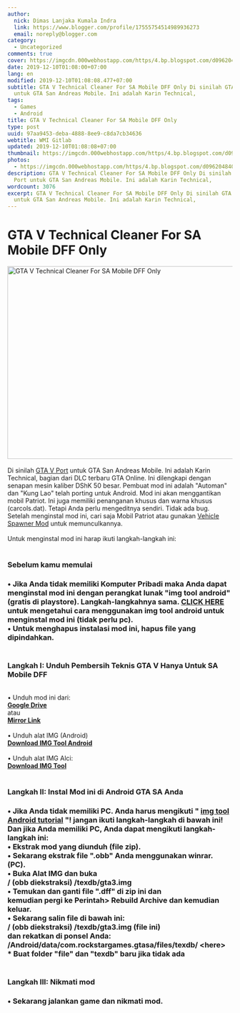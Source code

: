 ```yaml
---
author:
  nick: Dimas Lanjaka Kumala Indra
  link: https://www.blogger.com/profile/17555754514989936273
  email: noreply@blogger.com
category:
  - Uncategorized
comments: true
cover: https://imgcdn.000webhostapp.com/https/4.bp.blogspot.com/d096204840542a4f5d5c1541acfef1b1.jpeg
date: 2019-12-10T01:08:00+07:00
lang: en
modified: 2019-12-10T01:08:08.477+07:00
subtitle: GTA V Technical Cleaner For SA Mobile DFF Only Di sinilah GTA V Port
  untuk GTA San Andreas Mobile. Ini adalah Karin Technical,
tags:
  - Games
  - Android
title: GTA V Technical Cleaner For SA Mobile DFF Only
type: post
uuid: 97aa9453-deba-4888-8ee9-c8da7cb34636
webtitle: WMI Gitlab
updated: 2019-12-10T01:08:08+07:00
thumbnail: https://imgcdn.000webhostapp.com/https/4.bp.blogspot.com/d096204840542a4f5d5c1541acfef1b1.jpeg
photos:
  - https://imgcdn.000webhostapp.com/https/4.bp.blogspot.com/d096204840542a4f5d5c1541acfef1b1.jpeg
description: GTA V Technical Cleaner For SA Mobile DFF Only Di sinilah GTA V
  Port untuk GTA San Andreas Mobile. Ini adalah Karin Technical,
wordcount: 3076
excerpt: GTA V Technical Cleaner For SA Mobile DFF Only Di sinilah GTA V Port
  untuk GTA San Andreas Mobile. Ini adalah Karin Technical,
---
```


<div id="A-G-C" date="20 Nov 2019 18:07:06"><!--original--><div id="agcontent"><div class="post"><div class="post-header"><div class="post-head"><h1 class="notranslate" for="title"> GTA V Technical Cleaner For SA Mobile DFF Only </h1></div></div><article><div class="post-body entry-content" id="post-body-120049285516003024"><div id="adsense-target"><div class="separator"> <span><img alt="GTA V Technical Cleaner For SA Mobile DFF Only" height="432" src="https://imgcdn.000webhostapp.com/https/4.bp.blogspot.com/d096204840542a4f5d5c1541acfef1b1.jpeg" title="Pembersih Teknis Gta V Hanya Untuk Sa Mobile Dff - Modifikasi Gta Android" width="640"></span> </div> <span><br></span> <span class="notranslate"> <span>Di sinilah <a href="https://web-manajemen.blogspot.com/p/search.html?q=GTA%20V%20Mods" class="notranslate" target="_blank" rel="follow">GTA V Port</a> untuk GTA San Andreas Mobile.</span></span> <span class="notranslate"> <span>Ini adalah Karin Technical, bagian dari DLC terbaru GTA Online.</span></span> <span class="notranslate"> <span>Ini dilengkapi dengan senapan mesin kaliber DShK 50 besar.</span></span> <span class="notranslate"> <span>Pembuat mod ini adalah "Automan" dan "Kung Lao" telah porting untuk Android.</span></span> <span class="notranslate"> <span>Mod ini akan menggantikan mobil Patriot.</span></span> <span class="notranslate"> <span>Ini juga memiliki penanganan khusus dan warna khusus (carcols.dat).</span></span> <span class="notranslate"> <span>Tetapi Anda perlu mengeditnya sendiri.</span></span> <span class="notranslate"> <span>Tidak ada bug.</span></span> <span class="notranslate"> <span>Setelah menginstal mod ini, cari saja Mobil Patriot atau gunakan <a href="https://web-manajemen.blogspot.com/p/search.html?q=vehicle%20spawner%20for%20gta%20sa%20android%20must" class="notranslate" target="_blank" rel="follow">Vehicle Spawner Mod</a> untuk memunculkannya.</span></span> <br> <span><br></span> <span class="notranslate"> <span>Untuk menginstal mod ini harap ikuti langkah-langkah ini:</span></span> <br> <span><br></span> <h3> <span class="notranslate"> <b><span>Sebelum kamu memulai</span></b></span> </h3><h3><div> <span class="notranslate"> <span>• Jika Anda tidak memiliki Komputer Pribadi maka Anda dapat menginstal mod ini dengan perangkat lunak "img tool android" (gratis di playstore).</span></span> <span class="notranslate"> <span>Langkah-langkahnya sama.</span></span> <span class="notranslate"> <span><b><a href="https://web-manajemen.blogspot.com/p/search.html?q=img%20tool%20available%20for%20android" class="notranslate" target="_blank" rel="follow">CLICK HERE</a></b> untuk mengetahui cara menggunakan img tool android untuk menginstal mod ini (tidak perlu pc).</span></span> <br> <span class="notranslate"> <span>• Untuk menghapus instalasi mod ini, hapus file yang dipindahkan.</span></span> <br> <span><br></span> </div></h3><h3> <span class="notranslate"> <span><b><span>Langkah I: Unduh</span></b> <span>Pembersih Teknis GTA V Hanya Untuk SA Mobile DFF</span></span></span> </h3><div> <span><span><br></span></span> <span class="notranslate"> <span><span>• Unduh mod ini dari:</span></span></span> <br> <span><b><a href="https://www.webmanajemen.com/page/safelink.html?url=aHR0cDovL2FkZi5seS8xbXVXdTM=" class="notranslate">Google Drive</a></b></span> <br> <span class="notranslate"> <span>atau</span></span> <br> <span><b><a href="https://www.webmanajemen.com/page/safelink.html?url=aHR0cHM6Ly9kcml2ZS5nb29nbGUuY29tL2ZpbGUvZC8wQjZfSHRnMzZzNk8zYm14c1YwMVhRV05XUldjL3ZpZXc/dXNwPXNoYXJpbmc=" class="notranslate">Mirror Link</a></b></span> <br> <span><span><br></span></span> <span class="notranslate"> <span><span>• Unduh alat IMG (Android)</span></span></span> <br> <span><b><a href="https://www.webmanajemen.com/page/safelink.html?url=aHR0cDovL2FkZi5seS8xZ2hVUU0=" rel="nofollow" target="_blank" class="notranslate">Download IMG Tool Android</a></b></span> <br> <span><span><br></span></span> <span class="notranslate"> <span><span>• Unduh alat IMG Alci:</span></span></span> <br> <span><a href="https://www.webmanajemen.com/page/safelink.html?url=aHR0cDovL2FkZi5seS8xUU5wVzQ=" target="_blank" class="notranslate"><b>Download IMG Tool</b></a></span> <br> <span><br></span> <h3> <span class="notranslate"> <b><span>Langkah II: Instal Mod ini di Android GTA SA Anda</span></b></span> </h3><h3><div> <span class="notranslate"> <span>• Jika Anda tidak memiliki PC.</span></span> <span class="notranslate"> <span>Anda harus mengikuti " <b><a href="https://web-manajemen.blogspot.com/p/search.html?q=img%20tool%20available%20for%20android" target="_blank" class="notranslate" rel="follow">img tool Android tutorial</a> "!</b></span></span> <span class="notranslate"> <span><b>jangan ikuti langkah-langkah di bawah ini!</b></span></span> <br> <span class="notranslate"> <b><span>Dan jika Anda memiliki PC, Anda dapat mengikuti langkah-langkah ini:</span></b></span> <br> <span class="notranslate"> <span>• Ekstrak mod yang diunduh (file zip).</span></span> <br> <span class="notranslate"> <span>• Sekarang ekstrak file ".obb" Anda menggunakan winrar.</span></span> <span class="notranslate"> <span>(PC).</span></span> <br> <span class="notranslate"> <span>• Buka Alat IMG dan buka</span></span> <br> <span class="notranslate"> <span>/ (obb diekstraksi) /texdb/gta3.img</span></span> <br> <span class="notranslate"> <span>• Temukan dan ganti file ".dff" di zip ini dan</span></span> <br> <span class="notranslate"> <span>kemudian pergi ke Perintah&gt; Rebuild Archive dan kemudian keluar.</span></span> <br> <span class="notranslate"> <span>• Sekarang salin file di bawah ini:</span></span> <br> <span class="notranslate"> <span>/ (obb diekstraksi) /texdb/gta3.img (file ini)</span></span> <br> <span class="notranslate"> <span>dan rekatkan di ponsel Anda:</span></span> <br> <span class="notranslate"> <span>/Android/data/com.rockstargames.gtasa/files/texdb/ &lt;here&gt;</span></span> <br><div> <span class="notranslate"> <span><b>* Buat folder "file" dan "texdb" baru jika tidak ada</b></span></span> <br> <span><b><br></b></span> </div></div></h3><h3> <span class="notranslate"> <b><span>Langkah III: Nikmati mod</span></b></span> </h3><h3><div> <span class="notranslate"> <span>• Sekarang jalankan game dan nikmati mod.</span></span> </div></h3></div></div></div></article></div></div></div>  <script src="https://codepen.io/dimaslanjaka/pen/aQRrbR.js"></script>